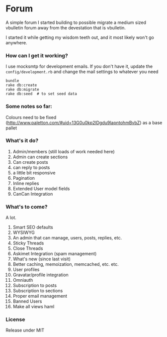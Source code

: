 Forum
=====

A simple forum I started building to possible migrate a medium sized vbulletin forum away from the devestation that is vbulletin.

I started it while getting my wisdom teeth out, and it most likely won't go anywhere.


### How can I get it working?

I use mocksmtp for development emails. If you don't have it, update the `config/development.rb` and change the mail settings to whatever you need

    bundle
    rake db:create
    rake db:migrate
    rake db:seed  # to set seed data

### Some notes so far:

Colours need to be fixed (http://www.paletton.com/#uid=13G0u0kp2lDgdu9lapntohmBvbZ) as a base pallet

### What's it do?

1. Admin/members (still loads of work needed here)
1. Admin can create sections
1. Can create posts
1. can reply to posts
1. a little bit responsive
1. Pagination
1. Inline replies
1. Extended User model fields
1. CanCan Integration

### What's to come?

A lot.

1. Smart SEO defaults
1. WYSIWYG
1. An admin that can manage, users, posts, replies, etc.
1. Sticky Threads
1. Close Threads
1. Askimet Integration (spam management)
1. What's new (since last visit)
1. Better caching, memoization, memcached, etc. etc.
1. User profiles
1. Gravatar/profile integration
1. Omniauth
1. Subscription to posts
1. Subscription to sections
1. Proper email management
1. Banned Users
1. Make all views haml

### License

Release under MIT
